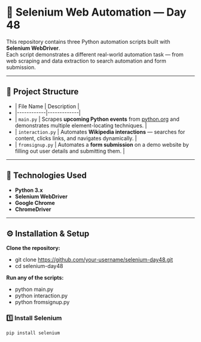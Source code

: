 # 🧠 Selenium Web Automation — Day 48

This repository contains three Python automation scripts built with **Selenium WebDriver**.  
Each script demonstrates a different real-world automation task — from web scraping and data extraction to search automation and form submission.

---

## 📂 Project Structure

- | File Name | Description |
- |------------|-------------|
- | `main.py` | Scrapes **upcoming Python events** from [python.org](https://www.python.org/) and demonstrates multiple element-locating techniques. |
- | `interaction.py` | Automates **Wikipedia interactions** — searches for content, clicks links, and navigates dynamically. |
- | `fromsignup.py` | Automates a **form submission** on a demo website by filling out user details and submitting them. |

---

## 🧰 Technologies Used

- **Python 3.x**
- **Selenium WebDriver**
- **Google Chrome**
- **ChromeDriver**

---

## ⚙️ Installation & Setup

**Clone the repository:**

- git clone https://github.com/your-username/selenium-day48.git
- cd selenium-day48

**Run any of the scripts:**

- python main.py
- python interaction.py
- python fromsignup.py

### 1️⃣ Install Selenium
```bash
pip install selenium
